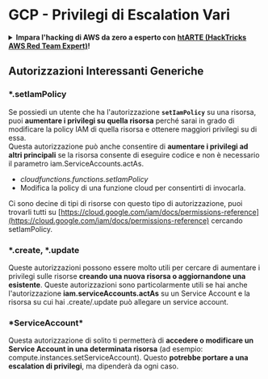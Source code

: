 # GCP - Privilegi di Escalation Vari

<details>

<summary><strong>Impara l'hacking di AWS da zero a esperto con</strong> <a href="https://training.hacktricks.xyz/courses/arte"><strong>htARTE (HackTricks AWS Red Team Expert)</strong></a><strong>!</strong></summary>

Altri modi per supportare HackTricks:

* Se vuoi vedere la tua **azienda pubblicizzata su HackTricks** o **scaricare HackTricks in PDF** Controlla i [**PACCHETTI DI ABBONAMENTO**](https://github.com/sponsors/carlospolop)!
* Ottieni il [**merchandising ufficiale di PEASS & HackTricks**](https://peass.creator-spring.com)
* Scopri [**The PEASS Family**](https://opensea.io/collection/the-peass-family), la nostra collezione di [**NFT esclusivi**](https://opensea.io/collection/the-peass-family)
* **Unisciti al** 💬 [**gruppo Discord**](https://discord.gg/hRep4RUj7f) o al [**gruppo Telegram**](https://t.me/peass) o **seguimi** su **Twitter** 🐦 [**@carlospolopm**](https://twitter.com/carlospolopm)**.**
* **Condividi i tuoi trucchi di hacking inviando PR ai** [**HackTricks**](https://github.com/carlospolop/hacktricks) e [**HackTricks Cloud**](https://github.com/carlospolop/hacktricks-cloud) repository di github.

</details>

## Autorizzazioni Interessanti Generiche

### \*.setIamPolicy

Se possiedi un utente che ha l'autorizzazione **`setIamPolicy`** su una risorsa, puoi **aumentare i privilegi su quella risorsa** perché sarai in grado di modificare la policy IAM di quella risorsa e ottenere maggiori privilegi su di essa.\
Questa autorizzazione può anche consentire di **aumentare i privilegi ad altri principali** se la risorsa consente di eseguire codice e non è necessario il parametro iam.ServiceAccounts.actAs.

* _cloudfunctions.functions.setIamPolicy_
* Modifica la policy di una funzione cloud per consentirti di invocarla.

Ci sono decine di tipi di risorse con questo tipo di autorizzazione, puoi trovarli tutti su [https://cloud.google.com/iam/docs/permissions-reference](https://cloud.google.com/iam/docs/permissions-reference) cercando setIamPolicy.

### \*.create, \*.update

Queste autorizzazioni possono essere molto utili per cercare di aumentare i privilegi sulle risorse **creando una nuova risorsa o aggiornandone una esistente**. Queste autorizzazioni sono particolarmente utili se hai anche l'autorizzazione **iam.serviceAccounts.actAs** su un Service Account e la risorsa su cui hai .create/.update può allegare un service account.

### \*ServiceAccount\*

Questa autorizzazione di solito ti permetterà di **accedere o modificare un Service Account in una determinata risorsa** (ad esempio: compute.instances.setServiceAccount). Questo **potrebbe portare a una escalation di privilegi**, ma dipenderà da ogni caso.
